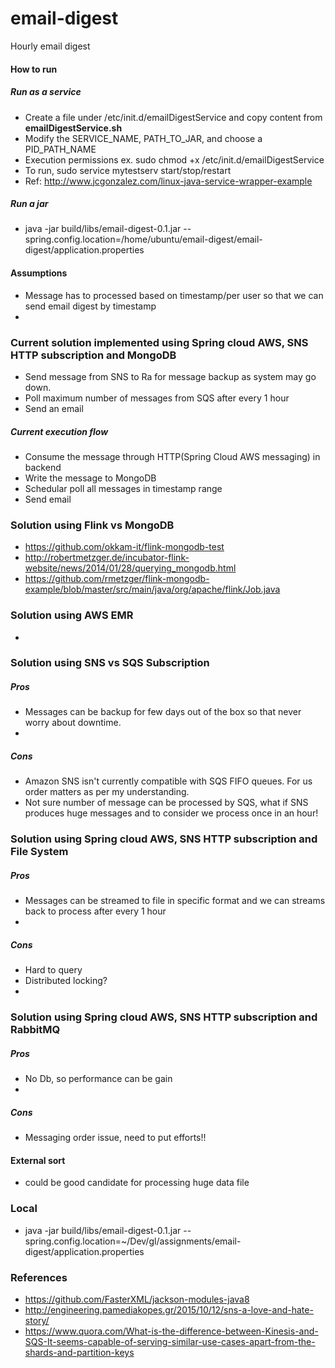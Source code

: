 # email-digest
Hourly email digest

#### How to run
##### Run as a service
* Create a file under /etc/init.d/emailDigestService and copy content from **emailDigestService.sh**
* Modify the SERVICE_NAME, PATH_TO_JAR, and choose a PID_PATH_NAME
* Execution permissions ex. sudo chmod +x /etc/init.d/emailDigestService
* To run, sudo service mytestserv start/stop/restart 
* Ref: http://www.jcgonzalez.com/linux-java-service-wrapper-example
##### Run a jar
* java -jar build/libs/email-digest-0.1.jar --spring.config.location=/home/ubuntu/email-digest/email-digest/application.properties

#### Assumptions
* Message has to processed based on timestamp/per user so that we can send email digest by timestamp
* 

### Current solution implemented using Spring cloud AWS, SNS HTTP subscription and MongoDB
* Send message from SNS to Ra for message backup as system may go down.
* Poll maximum number of messages from SQS after every 1 hour 
* Send an email

##### Current execution flow
* Consume the message through HTTP(Spring Cloud AWS messaging) in backend
* Write the message to MongoDB
* Schedular poll all messages in timestamp range
* Send email 

### Solution using Flink vs MongoDB
* https://github.com/okkam-it/flink-mongodb-test
* http://robertmetzger.de/incubator-flink-website/news/2014/01/28/querying_mongodb.html
* https://github.com/rmetzger/flink-mongodb-example/blob/master/src/main/java/org/apache/flink/Job.java

### Solution using AWS EMR
* 

### Solution using SNS vs SQS Subscription 
##### Pros
* Messages can be backup for few days out of the box so that never worry about downtime.
* 
##### Cons
* Amazon SNS isn't currently compatible with SQS FIFO queues. For us order matters as per my understanding.
* Not sure number of message can be processed by SQS, what if SNS produces huge messages and to consider we process once in an hour!

### Solution using Spring cloud AWS, SNS HTTP subscription and File System 
##### Pros
* Messages can be streamed to file in specific format and we can streams back to process after every 1 hour
* 
##### Cons
* Hard to query
* Distributed locking?
* 

### Solution using Spring cloud AWS, SNS HTTP subscription and RabbitMQ 
##### Pros
* No Db, so performance can be gain
* 
##### Cons
* Messaging order issue, need to put efforts!!

#### External sort 
* could be good candidate for processing huge data file



### Local
* java -jar build/libs/email-digest-0.1.jar --spring.config.location=~/Dev/gl/assignments/email-digest/application.properties

### References
* https://github.com/FasterXML/jackson-modules-java8
* http://engineering.pamediakopes.gr/2015/10/12/sns-a-love-and-hate-story/  
* https://www.quora.com/What-is-the-difference-between-Kinesis-and-SQS-It-seems-capable-of-serving-similar-use-cases-apart-from-the-shards-and-partition-keys
 